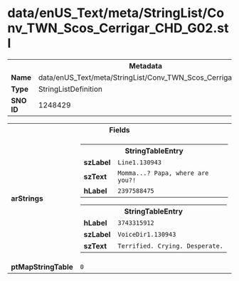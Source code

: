 <h1>data/enUS_Text/meta/StringList/Conv_TWN_Scos_Cerrigar_CHD_G02.stl</h1><table><tr><th colspan="100%">Metadata</th></tr><tr><td><b>Name</b></td><td>data/enUS_Text/meta/StringList/Conv_TWN_Scos_Cerrigar_CHD_G02.stl</td></tr><tr><td><b>Type</b></td><td>StringListDefinition</td></tr><tr><td><b>SNO ID</b></td><td>1248429</td></tr></table>

<table><tr><th colspan="100%">Fields</th></tr><tr><td><b>arStrings</b></td><td><table><tr><th colspan="100%">StringTableEntry</th></tr><tr><td><b>szLabel</b></td><td><code>Line1.130943</code></td></tr><tr><td><b>szText</b></td><td><code>Momma...? Papa, where are you?!</code></td></tr><tr><td><b>hLabel</b></td><td><code>2397588475</code></td></tr></table>


<table><tr><th colspan="100%">StringTableEntry</th></tr><tr><td><b>hLabel</b></td><td><code>3743315912</code></td></tr><tr><td><b>szLabel</b></td><td><code>VoiceDir1.130943</code></td></tr><tr><td><b>szText</b></td><td><code>Terrified. Crying. Desperate.</code></td></tr></table>


</td></tr><tr><td><b>ptMapStringTable</b></td><td><code>0</code></td></tr></table>

